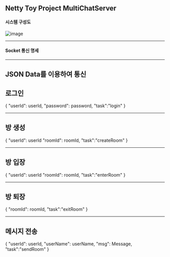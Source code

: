 ## Netty Toy Project MultiChatServer


#### 시스템 구성도

![image](https://github.com/LeeYuHwan/MultiChatServerForNetty/assets/66478929/dfb3a2fa-2898-44de-85da-a0f4b0a29c0b)

--------------------

#### Socket 통신 명세
--------------------
JSON Data를 이용하여 통신
--------------------
## 로그인
{
"userId": userId,
"password": password,
"task":"login"
}

--------------------
## 방 생성
{
"userId": userId
"roomId": roomId,
"task":"createRoom"
}

--------------------
## 방 입장
{
"userId": userId
"roomId": roomId,
"task":"enterRoom"
}

--------------------
## 방 퇴장
{
"roomId": roomId,
"task":"exitRoom"
}

--------------------
## 메시지 전송
{
"userId": userId,
"userName": userName,
"msg": Message,
"task":"sendRoom"
}
